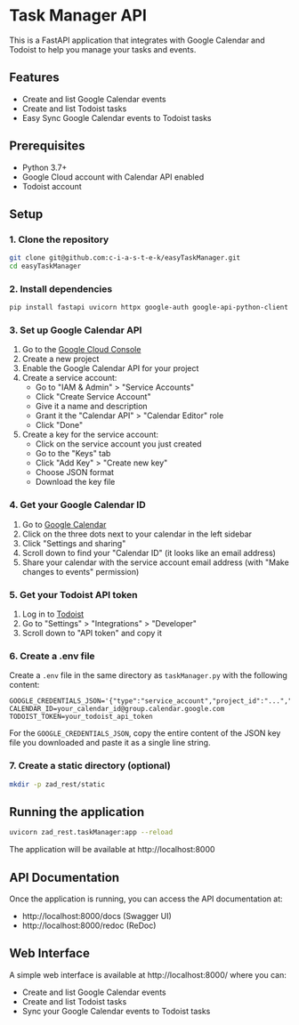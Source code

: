 
# Task Manager API

This is a FastAPI application that integrates with Google Calendar and Todoist to help you manage your tasks and events.

## Features

- Create and list Google Calendar events
- Create and list Todoist tasks
- Easy Sync Google Calendar events to Todoist tasks

## Prerequisites

- Python 3.7+
- Google Cloud account with Calendar API enabled
- Todoist account

## Setup

### 1. Clone the repository

```bash
git clone git@github.com:c-i-a-s-t-e-k/easyTaskManager.git
cd easyTaskManager
```

### 2. Install dependencies

```bash
pip install fastapi uvicorn httpx google-auth google-api-python-client python-dotenv
```

### 3. Set up Google Calendar API

1. Go to the [Google Cloud Console](https://console.cloud.google.com/)
2. Create a new project
3. Enable the Google Calendar API for your project
4. Create a service account:
   - Go to "IAM & Admin" > "Service Accounts"
   - Click "Create Service Account"
   - Give it a name and description
   - Grant it the "Calendar API" > "Calendar Editor" role
   - Click "Done"
5. Create a key for the service account:
   - Click on the service account you just created
   - Go to the "Keys" tab
   - Click "Add Key" > "Create new key"
   - Choose JSON format
   - Download the key file

### 4. Get your Google Calendar ID

1. Go to [Google Calendar](https://calendar.google.com/)
2. Click on the three dots next to your calendar in the left sidebar
3. Click "Settings and sharing"
4. Scroll down to find your "Calendar ID" (it looks like an email address)
5. Share your calendar with the service account email address (with "Make changes to events" permission)

### 5. Get your Todoist API token

1. Log in to [Todoist](https://todoist.com/)
2. Go to "Settings" > "Integrations" > "Developer"
3. Scroll down to "API token" and copy it

### 6. Create a .env file

Create a `.env` file in the same directory as `taskManager.py` with the following content:

```
GOOGLE_CREDENTIALS_JSON='{"type":"service_account","project_id":"...","private_key_id":"...","private_key":"...","client_email":"...","client_id":"...","auth_uri":"...","token_uri":"...","auth_provider_x509_cert_url":"...","client_x509_cert_url":"..."}'
CALENDAR_ID=your_calendar_id@group.calendar.google.com
TODOIST_TOKEN=your_todoist_api_token
```

For the `GOOGLE_CREDENTIALS_JSON`, copy the entire content of the JSON key file you downloaded and paste it as a single line string.

### 7. Create a static directory (optional)

```bash
mkdir -p zad_rest/static
```

## Running the application

```bash
uvicorn zad_rest.taskManager:app --reload
```

The application will be available at http://localhost:8000

## API Documentation

Once the application is running, you can access the API documentation at:
- http://localhost:8000/docs (Swagger UI)
- http://localhost:8000/redoc (ReDoc)

## Web Interface

A simple web interface is available at http://localhost:8000/ where you can:
- Create and list Google Calendar events
- Create and list Todoist tasks
- Sync your Google Calendar events to Todoist tasks

